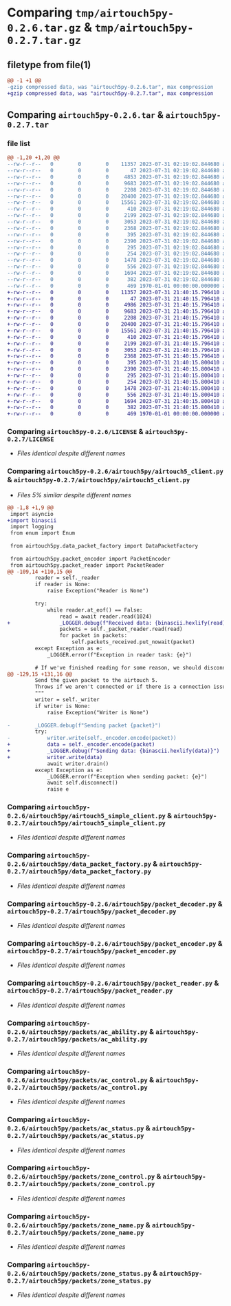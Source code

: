 # Comparing `tmp/airtouch5py-0.2.6.tar.gz` & `tmp/airtouch5py-0.2.7.tar.gz`

## filetype from file(1)

```diff
@@ -1 +1 @@
-gzip compressed data, was "airtouch5py-0.2.6.tar", max compression
+gzip compressed data, was "airtouch5py-0.2.7.tar", max compression
```

## Comparing `airtouch5py-0.2.6.tar` & `airtouch5py-0.2.7.tar`

### file list

```diff
@@ -1,20 +1,20 @@
--rw-r--r--   0        0        0    11357 2023-07-31 02:19:02.844680 airtouch5py-0.2.6/LICENSE
--rw-r--r--   0        0        0       47 2023-07-31 02:19:02.844680 airtouch5py-0.2.6/README.md
--rw-r--r--   0        0        0     4853 2023-07-31 02:19:02.844680 airtouch5py-0.2.6/airtouch5py/airtouch5_client.py
--rw-r--r--   0        0        0     9683 2023-07-31 02:19:02.844680 airtouch5py-0.2.6/airtouch5py/airtouch5_simple_client.py
--rw-r--r--   0        0        0     2208 2023-07-31 02:19:02.844680 airtouch5py-0.2.6/airtouch5py/data_packet_factory.py
--rw-r--r--   0        0        0    20400 2023-07-31 02:19:02.844680 airtouch5py-0.2.6/airtouch5py/packet_decoder.py
--rw-r--r--   0        0        0    15561 2023-07-31 02:19:02.844680 airtouch5py-0.2.6/airtouch5py/packet_encoder.py
--rw-r--r--   0        0        0      410 2023-07-31 02:19:02.844680 airtouch5py-0.2.6/airtouch5py/packet_fields.py
--rw-r--r--   0        0        0     2199 2023-07-31 02:19:02.844680 airtouch5py-0.2.6/airtouch5py/packet_reader.py
--rw-r--r--   0        0        0     3053 2023-07-31 02:19:02.844680 airtouch5py-0.2.6/airtouch5py/packets/ac_ability.py
--rw-r--r--   0        0        0     2368 2023-07-31 02:19:02.844680 airtouch5py-0.2.6/airtouch5py/packets/ac_control.py
--rw-r--r--   0        0        0      395 2023-07-31 02:19:02.844680 airtouch5py-0.2.6/airtouch5py/packets/ac_error_information.py
--rw-r--r--   0        0        0     2390 2023-07-31 02:19:02.844680 airtouch5py-0.2.6/airtouch5py/packets/ac_status.py
--rw-r--r--   0        0        0      295 2023-07-31 02:19:02.844680 airtouch5py-0.2.6/airtouch5py/packets/console_version.py
--rw-r--r--   0        0        0      254 2023-07-31 02:19:02.844680 airtouch5py-0.2.6/airtouch5py/packets/datapacket.py
--rw-r--r--   0        0        0     1478 2023-07-31 02:19:02.844680 airtouch5py-0.2.6/airtouch5py/packets/zone_control.py
--rw-r--r--   0        0        0      556 2023-07-31 02:19:02.844680 airtouch5py-0.2.6/airtouch5py/packets/zone_name.py
--rw-r--r--   0        0        0     1694 2023-07-31 02:19:02.844680 airtouch5py-0.2.6/airtouch5py/packets/zone_status.py
--rw-r--r--   0        0        0      382 2023-07-31 02:19:02.844680 airtouch5py-0.2.6/pyproject.toml
--rw-r--r--   0        0        0      469 1970-01-01 00:00:00.000000 airtouch5py-0.2.6/PKG-INFO
+-rw-r--r--   0        0        0    11357 2023-07-31 21:40:15.796410 airtouch5py-0.2.7/LICENSE
+-rw-r--r--   0        0        0       47 2023-07-31 21:40:15.796410 airtouch5py-0.2.7/README.md
+-rw-r--r--   0        0        0     4986 2023-07-31 21:40:15.796410 airtouch5py-0.2.7/airtouch5py/airtouch5_client.py
+-rw-r--r--   0        0        0     9683 2023-07-31 21:40:15.796410 airtouch5py-0.2.7/airtouch5py/airtouch5_simple_client.py
+-rw-r--r--   0        0        0     2208 2023-07-31 21:40:15.796410 airtouch5py-0.2.7/airtouch5py/data_packet_factory.py
+-rw-r--r--   0        0        0    20400 2023-07-31 21:40:15.796410 airtouch5py-0.2.7/airtouch5py/packet_decoder.py
+-rw-r--r--   0        0        0    15561 2023-07-31 21:40:15.796410 airtouch5py-0.2.7/airtouch5py/packet_encoder.py
+-rw-r--r--   0        0        0      410 2023-07-31 21:40:15.796410 airtouch5py-0.2.7/airtouch5py/packet_fields.py
+-rw-r--r--   0        0        0     2199 2023-07-31 21:40:15.796410 airtouch5py-0.2.7/airtouch5py/packet_reader.py
+-rw-r--r--   0        0        0     3053 2023-07-31 21:40:15.796410 airtouch5py-0.2.7/airtouch5py/packets/ac_ability.py
+-rw-r--r--   0        0        0     2368 2023-07-31 21:40:15.796410 airtouch5py-0.2.7/airtouch5py/packets/ac_control.py
+-rw-r--r--   0        0        0      395 2023-07-31 21:40:15.800410 airtouch5py-0.2.7/airtouch5py/packets/ac_error_information.py
+-rw-r--r--   0        0        0     2390 2023-07-31 21:40:15.800410 airtouch5py-0.2.7/airtouch5py/packets/ac_status.py
+-rw-r--r--   0        0        0      295 2023-07-31 21:40:15.800410 airtouch5py-0.2.7/airtouch5py/packets/console_version.py
+-rw-r--r--   0        0        0      254 2023-07-31 21:40:15.800410 airtouch5py-0.2.7/airtouch5py/packets/datapacket.py
+-rw-r--r--   0        0        0     1478 2023-07-31 21:40:15.800410 airtouch5py-0.2.7/airtouch5py/packets/zone_control.py
+-rw-r--r--   0        0        0      556 2023-07-31 21:40:15.800410 airtouch5py-0.2.7/airtouch5py/packets/zone_name.py
+-rw-r--r--   0        0        0     1694 2023-07-31 21:40:15.800410 airtouch5py-0.2.7/airtouch5py/packets/zone_status.py
+-rw-r--r--   0        0        0      382 2023-07-31 21:40:15.800410 airtouch5py-0.2.7/pyproject.toml
+-rw-r--r--   0        0        0      469 1970-01-01 00:00:00.000000 airtouch5py-0.2.7/PKG-INFO
```

### Comparing `airtouch5py-0.2.6/LICENSE` & `airtouch5py-0.2.7/LICENSE`

 * *Files identical despite different names*

### Comparing `airtouch5py-0.2.6/airtouch5py/airtouch5_client.py` & `airtouch5py-0.2.7/airtouch5py/airtouch5_client.py`

 * *Files 5% similar despite different names*

```diff
@@ -1,8 +1,9 @@
 import asyncio
+import binascii
 import logging
 from enum import Enum
 
 from airtouch5py.data_packet_factory import DataPacketFactory
 
 from airtouch5py.packet_encoder import PacketEncoder
 from airtouch5py.packet_reader import PacketReader
@@ -109,14 +110,15 @@
         reader = self._reader
         if reader is None:
             raise Exception("Reader is None")
 
         try:
             while reader.at_eof() == False:
                 read = await reader.read(1024)
+                _LOGGER.debug(f"Received data: {binascii.hexlify(read)}")
                 packets = self._packet_reader.read(read)
                 for packet in packets:
                     self.packets_received.put_nowait(packet)
         except Exception as e:
             _LOGGER.error(f"Exception in reader task: {e}")
 
         # If we've finished reading for some reason, we should disconnect
@@ -129,15 +131,16 @@
         Send the given packet to the airtouch 5.
         Throws if we aren't connected or if there is a connection issue
         """
         writer = self._writer
         if writer is None:
             raise Exception("Writer is None")
 
-        _LOGGER.debug(f"Sending packet {packet}")
         try:
-            writer.write(self._encoder.encode(packet))
+            data = self._encoder.encode(packet)
+            _LOGGER.debug(f"Sending data: {binascii.hexlify(data)}")
+            writer.write(data)
             await writer.drain()
         except Exception as e:
             _LOGGER.error(f"Exception when sending packet: {e}")
             await self.disconnect()
             raise e
```

### Comparing `airtouch5py-0.2.6/airtouch5py/airtouch5_simple_client.py` & `airtouch5py-0.2.7/airtouch5py/airtouch5_simple_client.py`

 * *Files identical despite different names*

### Comparing `airtouch5py-0.2.6/airtouch5py/data_packet_factory.py` & `airtouch5py-0.2.7/airtouch5py/data_packet_factory.py`

 * *Files identical despite different names*

### Comparing `airtouch5py-0.2.6/airtouch5py/packet_decoder.py` & `airtouch5py-0.2.7/airtouch5py/packet_decoder.py`

 * *Files identical despite different names*

### Comparing `airtouch5py-0.2.6/airtouch5py/packet_encoder.py` & `airtouch5py-0.2.7/airtouch5py/packet_encoder.py`

 * *Files identical despite different names*

### Comparing `airtouch5py-0.2.6/airtouch5py/packet_reader.py` & `airtouch5py-0.2.7/airtouch5py/packet_reader.py`

 * *Files identical despite different names*

### Comparing `airtouch5py-0.2.6/airtouch5py/packets/ac_ability.py` & `airtouch5py-0.2.7/airtouch5py/packets/ac_ability.py`

 * *Files identical despite different names*

### Comparing `airtouch5py-0.2.6/airtouch5py/packets/ac_control.py` & `airtouch5py-0.2.7/airtouch5py/packets/ac_control.py`

 * *Files identical despite different names*

### Comparing `airtouch5py-0.2.6/airtouch5py/packets/ac_status.py` & `airtouch5py-0.2.7/airtouch5py/packets/ac_status.py`

 * *Files identical despite different names*

### Comparing `airtouch5py-0.2.6/airtouch5py/packets/zone_control.py` & `airtouch5py-0.2.7/airtouch5py/packets/zone_control.py`

 * *Files identical despite different names*

### Comparing `airtouch5py-0.2.6/airtouch5py/packets/zone_name.py` & `airtouch5py-0.2.7/airtouch5py/packets/zone_name.py`

 * *Files identical despite different names*

### Comparing `airtouch5py-0.2.6/airtouch5py/packets/zone_status.py` & `airtouch5py-0.2.7/airtouch5py/packets/zone_status.py`

 * *Files identical despite different names*

